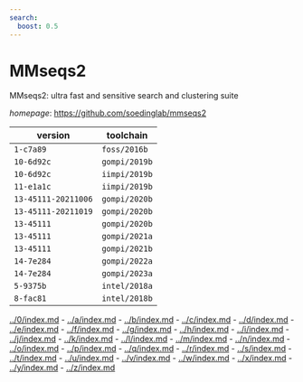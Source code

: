 ```yaml
---
search:
  boost: 0.5
---
```

# MMseqs2

MMseqs2: ultra fast and sensitive search and clustering suite

*homepage*: <https://github.com/soedinglab/mmseqs2>

version | toolchain
--------|----------
``1-c7a89`` | ``foss/2016b``
``10-6d92c`` | ``gompi/2019b``
``10-6d92c`` | ``iimpi/2019b``
``11-e1a1c`` | ``iimpi/2019b``
``13-45111-20211006`` | ``gompi/2020b``
``13-45111-20211019`` | ``gompi/2020b``
``13-45111`` | ``gompi/2020b``
``13-45111`` | ``gompi/2021a``
``13-45111`` | ``gompi/2021b``
``14-7e284`` | ``gompi/2022a``
``14-7e284`` | ``gompi/2023a``
``5-9375b`` | ``intel/2018a``
``8-fac81`` | ``intel/2018b``

[../0/index.md](0) - [../a/index.md](a) - [../b/index.md](b) - [../c/index.md](c) - [../d/index.md](d) - [../e/index.md](e) - [../f/index.md](f) - [../g/index.md](g) - [../h/index.md](h) - [../i/index.md](i) - [../j/index.md](j) - [../k/index.md](k) - [../l/index.md](l) - [../m/index.md](m) - [../n/index.md](n) - [../o/index.md](o) - [../p/index.md](p) - [../q/index.md](q) - [../r/index.md](r) - [../s/index.md](s) - [../t/index.md](t) - [../u/index.md](u) - [../v/index.md](v) - [../w/index.md](w) - [../x/index.md](x) - [../y/index.md](y) - [../z/index.md](z)

